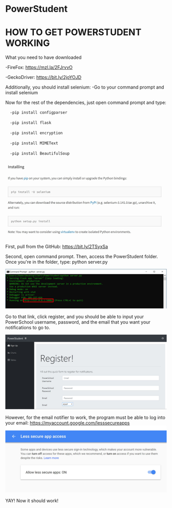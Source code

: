 # PowerStudent

# HOW TO GET POWERSTUDENT WORKING

What you need to have downloaded

  -FireFox: https://mzl.la/2FJrvvO

  -GeckoDriver: https://bit.ly/2joYOJD

Additionally, you should install selenium:
  -Go to your command prompt and install selenium

Now for the rest of the dependencies, just open command prompt and type:
```
  -pip install configparser

  -pip install flask

  -pip install encryption

  -pip install MIMEText

  -pip install BeautifulSoup
```

![picture](https://github.com/Uoalk/PowerStudent/blob/master/images/ReadMe3.jpg)

First, pull from the GitHub: https://bit.ly/2TSyxSa

Second, open command prompt. Then, access the PowerStudent folder. Once you're in the folder, type: python server.py

![picture](https://github.com/Uoalk/PowerStudent/blob/master/images/ReadMe1.jpg)

Go to that link, click register, and you should be able to input your PowerSchool username, password, and the email that you want your notifications to go to.

![picture](https://github.com/Uoalk/PowerStudent/blob/master/images/ReadMe2.jpg)

However, for the email notifier to work, the program must be able to log into your email: https://myaccount.google.com/lesssecureapps
![picture](https://github.com/Uoalk/PowerStudent/blob/master/images/ReadMe4.jpg)

YAY! Now it should work!
